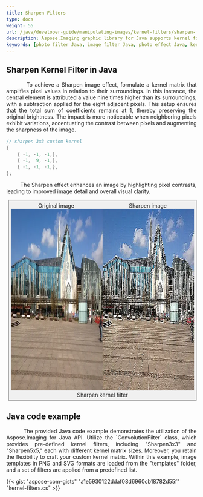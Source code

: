```yaml
---
title: Sharpen Filters
type: docs
weight: 55
url: /java/developer-guide/manipulating-images/kernel-filters/sharpen-filter/
description: Aspose.Imaging graphic library for Java supports kernel filters such as Sharpen, as well as custom kernels.
keywords: [photo filter Java, image filter Java, photo effect Java, kernel filter, sharpen image, sharpen filter, kernel matrix, convolution operation, custom kernel filter]
---
```


## Sharpen Kernel Filter in Java

<p align='justify'>
&nbsp;&nbsp;&nbsp;&nbsp;&nbsp;&nbsp;&nbsp;&nbsp;
To achieve a Sharpen image effect, formulate a kernel matrix that amplifies pixel values in relation to their surroundings. In this instance, the central element is attributed a value nine times higher than its surroundings, with a subtraction applied for the eight adjacent pixels. This setup ensures that the total sum of coefficients remains at 1, thereby preserving the original brightness. The impact is more noticeable when neighboring pixels exhibit variations, accentuating the contrast between pixels and augmenting the sharpness of the image.
</p>

```java
// sharpen 3x3 custom kernel
{
    { -1, -1, -1,},
    { -1,  9, -1,},
    { -1, -1, -1,},
};
```

<p align='justify'>
&nbsp;&nbsp;&nbsp;&nbsp;&nbsp;&nbsp;&nbsp;&nbsp;
The Sharpen effect enhances an image by highlighting pixel contrasts, leading to improved image detail and overall visual clarity.
</p>

<style>
   .frame {
    border: 2px solid darkgray;
    padding: 5px;
    margin: 10px 0 5px 5px;
    background: #f0f0f0;
    align-items: center;
   }
   .marginauto {
    margin: 10px auto 20px;
    display: block;
   }
   .frame figcaption {
    margin: 0 auto;
    display: flex;
    flex-direction: row;
    justify-content: center;
   }
   .container {
    display: flex;
    flex-direction: row;
    align-items: center;
    justify-content: space-around;
   }
</style>

<figure class="frame">
<div class="container">
    <div>
        <figcaption>Original image</figcaption>
    </div>
    <div>
        <figcaption>Sharpen image</figcaption>
    </div>
</div>
<div class="container">
    <div>
        <img src="../template-building.webp" alt="Original image before sharpen filter" width="640" height="480"/>
    </div>
    <div>
        <img src="./sharpen3x3-kernel-filter.webp" alt="Sharpen 3x3 kernel filter via Java" width="640" height="480"/>
    </div>
</div>
<figcaption>Sharpen kernel filter</figcaption>
</figure>

## Java code example

<p align='justify'>
&nbsp;&nbsp;&nbsp;&nbsp;&nbsp;&nbsp;&nbsp;&nbsp;
The provided Java code example demonstrates the utilization of the Aspose.Imaging for Java API. Utilize the `ConvolutionFilter` class, which provides pre-defined kernel filters, including "Sharpen3x3" and "Sharpen5x5," each with different kernel matrix sizes. Moreover, you retain the flexibility to craft your custom kernel matrix. Within this example, image templates in PNG and SVG formats are loaded from the "templates" folder, and a set of filters are applied from a predefined list.
</p>

{{< gist "aspose-com-gists" "a1e5930122ddaf08d6960cb18782d55f" "kernel-filters.cs" >}}
